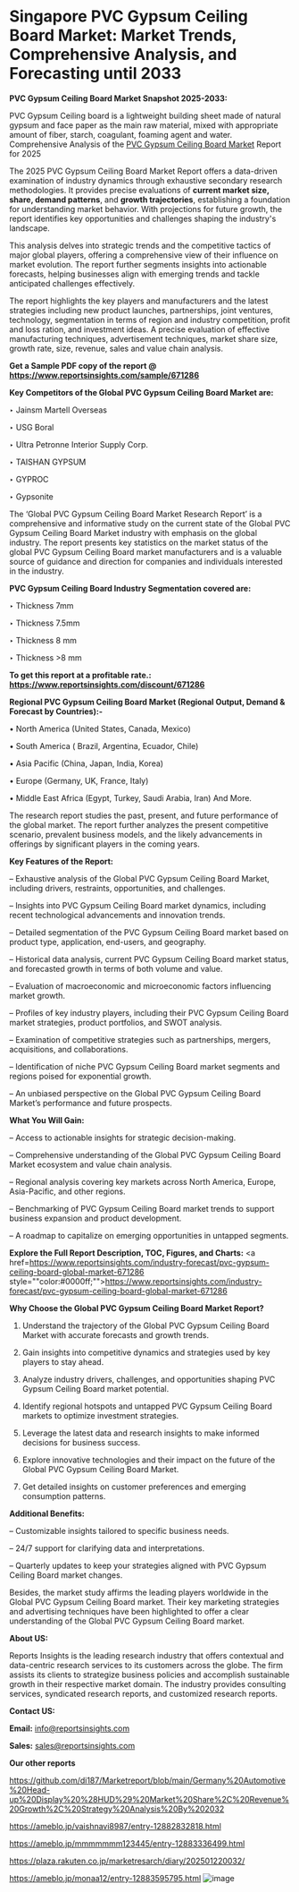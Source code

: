 # Singapore PVC Gypsum Ceiling Board Market: Market Trends, Comprehensive Analysis, and Forecasting until 2033

<strong>PVC Gypsum Ceiling Board Market Snapshot 2025-2033:</strong>

PVC Gypsum Ceiling board is a lightweight building sheet made of natural gypsum and face paper as the main raw material, mixed with appropriate amount of fiber, starch, coagulant, foaming agent and water. Comprehensive Analysis of the <a href=https://www.reportsinsights.com/sample/671286>PVC Gypsum Ceiling Board Market</a> Report for 2025

The 2025 PVC Gypsum Ceiling Board Market Report offers a data-driven examination of industry dynamics through exhaustive secondary research methodologies. It provides precise evaluations of <strong>current market size, share, demand patterns</strong>, and <strong>growth trajectories</strong>, establishing a foundation for understanding market behavior. With projections for future growth, the report identifies key opportunities and challenges shaping the industry's landscape.

This analysis delves into strategic trends and the competitive tactics of major global players, offering a comprehensive view of their influence on market evolution. The report further segments insights into actionable forecasts, helping businesses align with emerging trends and tackle anticipated challenges effectively.

The report highlights the key players and manufacturers and the latest strategies including new product launches, partnerships, joint ventures, technology, segmentation in terms of region and industry competition, profit and loss ration, and investment ideas. A precise evaluation of effective manufacturing techniques, advertisement techniques, market share size, growth rate, size, revenue, sales and value chain analysis.

<strong>Get a Sample PDF copy of the report @ <a href=https://www.reportsinsights.com/sample/671286 style=color:#0000ff;>https://www.reportsinsights.com/sample/671286</a></strong>

<strong>Key Competitors of the Global PVC Gypsum Ceiling Board Market are:</strong>

‣ Jainsm Martell Overseas

‣ USG Boral

‣ Ultra Petronne Interior Supply Corp.

‣ TAISHAN GYPSUM

‣ GYPROC

‣ Gypsonite

The ‘Global PVC Gypsum Ceiling Board Market Research Report’ is a comprehensive and informative study on the current state of the Global PVC Gypsum Ceiling Board Market industry with emphasis on the global industry. The report presents key statistics on the market status of the global PVC Gypsum Ceiling Board market manufacturers and is a valuable source of guidance and direction for companies and individuals interested in the industry.

<strong>PVC Gypsum Ceiling Board Industry Segmentation covered are:</strong>

‣ Thickness 7mm

‣ Thickness 7.5mm

‣ Thickness 8 mm

‣ Thickness >8 mm

<strong>To get this report at a profitable rate.: <a href=https://www.reportsinsights.com/discount/671286 style=color:#0000ff;>https://www.reportsinsights.com/discount/671286</a></strong>

<strong>Regional PVC Gypsum Ceiling Board Market (Regional Output, Demand &amp; Forecast by Countries):-</strong>

• North America (United States, Canada, Mexico)

• South America ( Brazil, Argentina, Ecuador, Chile)

• Asia Pacific (China, Japan, India, Korea)

• Europe (Germany, UK, France, Italy)

• Middle East Africa (Egypt, Turkey, Saudi Arabia, Iran) And More.

The research report studies the past, present, and future performance of the global market. The report further analyzes the present competitive scenario, prevalent business models, and the likely advancements in offerings by significant players in the coming years.

<strong>Key Features of the Report:</strong>

– Exhaustive analysis of the Global PVC Gypsum Ceiling Board Market, including drivers, restraints, opportunities, and challenges.

– Insights into PVC Gypsum Ceiling Board market dynamics, including recent technological advancements and innovation trends.

– Detailed segmentation of the PVC Gypsum Ceiling Board market based on product type, application, end-users, and geography.

– Historical data analysis, current PVC Gypsum Ceiling Board market status, and forecasted growth in terms of both volume and value.

– Evaluation of macroeconomic and microeconomic factors influencing market growth.

– Profiles of key industry players, including their PVC Gypsum Ceiling Board market strategies, product portfolios, and SWOT analysis.

– Examination of competitive strategies such as partnerships, mergers, acquisitions, and collaborations.

– Identification of niche PVC Gypsum Ceiling Board market segments and regions poised for exponential growth.

– An unbiased perspective on the Global PVC Gypsum Ceiling Board Market’s performance and future prospects.

<strong>What You Will Gain:</strong>

– Access to actionable insights for strategic decision-making.

– Comprehensive understanding of the Global PVC Gypsum Ceiling Board Market ecosystem and value chain analysis.

– Regional analysis covering key markets across North America, Europe, Asia-Pacific, and other regions.

– Benchmarking of PVC Gypsum Ceiling Board market trends to support business expansion and product development.

– A roadmap to capitalize on emerging opportunities in untapped segments.

<strong>Explore the Full Report Description, TOC, Figures, and Charts:</strong>
<a href=https://www.reportsinsights.com/industry-forecast/pvc-gypsum-ceiling-board-global-market-671286 style=""color:#0000ff;"">https://www.reportsinsights.com/industry-forecast/pvc-gypsum-ceiling-board-global-market-671286</a>

<strong>Why Choose the Global PVC Gypsum Ceiling Board Market Report?</strong>

1. Understand the trajectory of the Global PVC Gypsum Ceiling Board Market with accurate forecasts and growth trends.

2. Gain insights into competitive dynamics and strategies used by key players to stay ahead.

3. Analyze industry drivers, challenges, and opportunities shaping PVC Gypsum Ceiling Board market potential.

4. Identify regional hotspots and untapped PVC Gypsum Ceiling Board markets to optimize investment strategies.

5. Leverage the latest data and research insights to make informed decisions for business success.

6. Explore innovative technologies and their impact on the future of the Global PVC Gypsum Ceiling Board Market.

7. Get detailed insights on customer preferences and emerging consumption patterns.

<strong>Additional Benefits:</strong>

– Customizable insights tailored to specific business needs.

– 24/7 support for clarifying data and interpretations.

– Quarterly updates to keep your strategies aligned with PVC Gypsum Ceiling Board market changes.

Besides, the market study affirms the leading players worldwide in the Global PVC Gypsum Ceiling Board market. Their key marketing strategies and advertising techniques have been highlighted to offer a clear understanding of the Global PVC Gypsum Ceiling Board market.

<strong><strong>About US</strong>:</strong>

Reports Insights is the leading research industry that offers contextual and data-centric research services to its customers across the globe. The firm assists its clients to strategize business policies and accomplish sustainable growth in their respective market domain. The industry provides consulting services, syndicated research reports, and customized research reports.

<strong>Contact US:</strong>

<p class=><b>Email:</b> <a href=mailto:info@reportsinsights.com>info@reportsinsights.com</a></p>
<p class=><b>Sales:</b> <a href=mailto:sales@reportsinsights.com>sales@reportsinsights.com</a></p>

<strong>Our other reports</strong>

<a href=https://github.com/di187/Marketreport/blob/main/Germany%20Automotive%20Head-up%20Display%20%28HUD%29%20Market%20Share%2C%20Revenue%20Growth%2C%20Strategy%20Analysis%20By%202032>https://github.com/di187/Marketreport/blob/main/Germany%20Automotive%20Head-up%20Display%20%28HUD%29%20Market%20Share%2C%20Revenue%20Growth%2C%20Strategy%20Analysis%20By%202032</a>

<a href=https://ameblo.jp/vaishnavi8987/entry-12882832818.html>https://ameblo.jp/vaishnavi8987/entry-12882832818.html</a>

<a href=https://ameblo.jp/mmmmmmm123445/entry-12883336499.html>https://ameblo.jp/mmmmmmm123445/entry-12883336499.html</a>

<a href=https://plaza.rakuten.co.jp/marketresarch/diary/202501220032/>https://plaza.rakuten.co.jp/marketresarch/diary/202501220032/</a>

<a href=https://ameblo.jp/monaa12/entry-12883595795.html>https://ameblo.jp/monaa12/entry-12883595795.html</a>
![image](https://github.com/user-attachments/assets/0670fffb-623f-4e7b-bca2-cc10f6dd844b)
